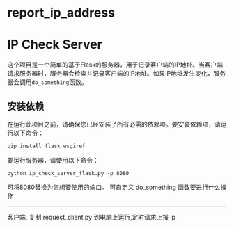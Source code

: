 # report_ip_address


# IP Check Server
这个项目是一个简单的基于Flask的服务器，用于记录客户端的IP地址。当客户端请求服务器时，服务器会检查并记录客户端的IP地址。如果IP地址发生变化，服务器会调用`do_something`函数。

## 安装依赖

在运行此项目之前，请确保您已经安装了所有必需的依赖项。要安装依赖项，请运行以下命令：

```bash
pip install flask wsgiref
```

要运行服务器，请使用以下命令：
```
python ip_check_server_flask.py -p 8080
```

可将8080替换为您想要使用的端口。
可自定义 do_something 函数要进行什么操作

---

客户端, 复制 request_client.py 到电脑上运行,定时请求上报 ip

